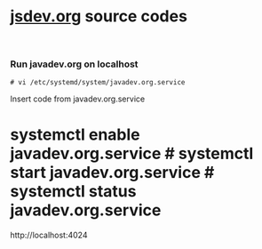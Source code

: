 # [jsdev.org](http://jsdev.org) source codes

<br/>

### Run javadev.org on localhost

    # vi /etc/systemd/system/javadev.org.service

Insert code from javadev.org.service

# systemctl enable javadev.org.service # systemctl start javadev.org.service # systemctl status javadev.org.service

http://localhost:4024
